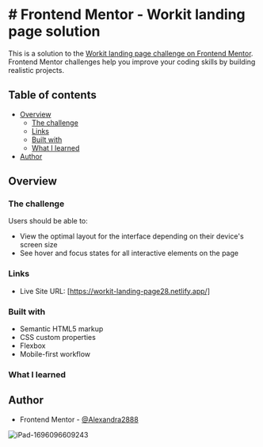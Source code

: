 # # Frontend Mentor - Workit landing page solution

This is a solution to the [Workit landing page challenge on Frontend Mentor](https://www.frontendmentor.io/challenges/workit-landing-page-2fYnyle5lu). Frontend Mentor challenges help you improve your coding skills by building realistic projects. 

## Table of contents

- [Overview](#overview)
  - [The challenge](#the-challenge)
  - [Links](#links)
  - [Built with](#built-with)
  - [What I learned](#what-i-learned)
- [Author](#author)




## Overview

### The challenge

Users should be able to:

- View the optimal layout for the interface depending on their device's screen size
- See hover and focus states for all interactive elements on the page



### Links

- Live Site URL: [https://workit-landing-page28.netlify.app/]


### Built with

- Semantic HTML5 markup
- CSS custom properties
- Flexbox
- Mobile-first workflow


### What I learned


## Author


- Frontend Mentor - [@Alexandra2888](https://www.frontendmentor.io/profile/Alexandra2888)

![iPad-1696096609243](https://github.com/Alexandra2888/workit-landing-page/assets/76844097/40b34e59-d40a-43a8-8c8a-9f28fe132898)






